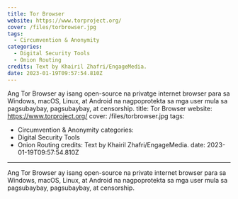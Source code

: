 ```yaml
---
title: Tor Browser
website: https://www.torproject.org/
cover: /files/torbrowser.jpg
tags:
  - Circumvention & Anonymity
categories:
  - Digital Security Tools
  - Onion Routing
credits: Text by Khairil Zhafri/EngageMedia.
date: 2023-01-19T09:57:54.810Z
---
```

Ang Tor Browser ay isang open-source na privatge internet browser para sa Windows, macOS, Linux, at Android na nagpoprotekta sa mga user mula sa pagsubaybay, pagsubaybay, at censorship.
title: Tor Browser
website: https://www.torproject.org/
cover: /files/torbrowser.jpg
tags:
  - Circumvention & Anonymity
categories:
  - Digital Security Tools
  - Onion Routing
credits: Text by Khairil Zhafri/EngageMedia.
date: 2023-01-19T09:57:54.810Z
---
Ang Tor Browser ay isang open-source na private internet browser para sa Windows, macOS, Linux, at Android na nagpoprotekta sa mga user mula sa pagsubaybay, pagsubaybay, at censorship.